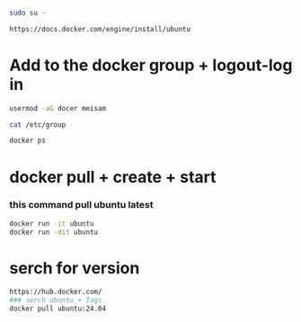 

```bash
sudo su -
```
```bash
https://docs.docker.com/engine/install/ubuntu
```
# Add to the docker group + logout-log in
```bash
usermod -aG docer meisam
```
```bash
cat /etc/group
```
```bash 
docker ps
```
# docker pull + create + start
### this command pull ubuntu latest
```bash
docker run -it ubuntu
docker run -dit ubuntu
```
# serch for version
```bash
https://hub.docker.com/
### serch ubuntu + Tags
docker pull ubuntu:24.04
```
